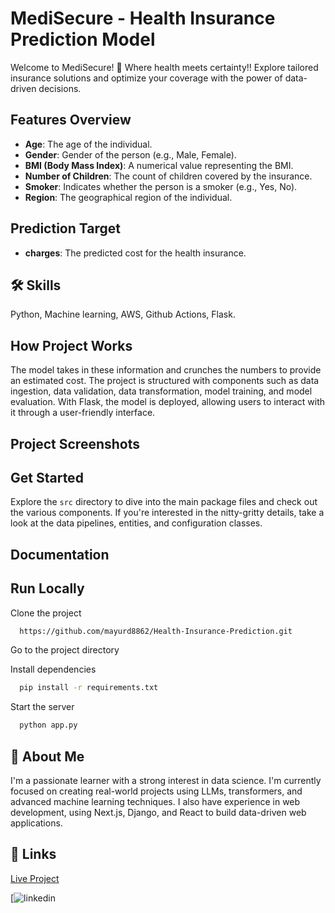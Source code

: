 # MediSecure - Health Insurance Prediction Model

Welcome to MediSecure! 🚀 Where health meets certainty!! Explore tailored insurance solutions and optimize your coverage with the power of data-driven decisions.

## Features Overview

- **Age**: The age of the individual.
- **Gender**: Gender of the person (e.g., Male, Female).
- **BMI (Body Mass Index)**: A numerical value representing the BMI.
- **Number of Children**: The count of children covered by the insurance.
- **Smoker**: Indicates whether the person is a smoker (e.g., Yes, No).
- **Region**: The geographical region of the individual.

## Prediction Target

- **charges**: The predicted cost for the health insurance.


## 🛠 Skills
Python, Machine learning, AWS, Github Actions, Flask.


## How Project Works

The model takes in these information and crunches the numbers to provide an estimated cost. The project is structured with components such as data ingestion, data validation, data transformation, model training, and model evaluation. With Flask, the model is deployed, allowing users to interact with it through a user-friendly interface.


## Project Screenshots




## Get Started

Explore the `src` directory to dive into the main package files and check out the various components. If you're interested in the nitty-gritty details, take a look at the data pipelines, entities, and configuration classes.


## Documentation

<!-- [Documentation](https://linktodocumentation) -->


## Run Locally

Clone the project

```bash
  https://github.com/mayurd8862/Health-Insurance-Prediction.git
```

Go to the project directory


Install dependencies

```bash
  pip install -r requirements.txt
```

Start the server

```bash
  python app.py
```

## 🚀 About Me
I'm a passionate learner with a strong interest in data science. I'm currently focused on creating real-world projects using LLMs, transformers, and advanced machine learning techniques. I also have experience in web development, using Next.js, Django, and React to build data-driven web applications.


## 🔗 Links

[Live Project](http://43.206.1570/)


[![linkedin](https://www.linkedin.com/in/mayur-dabade-b527a9230)

